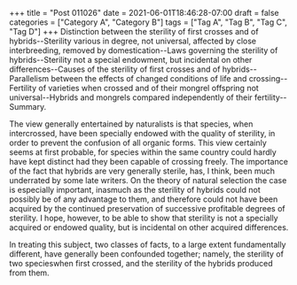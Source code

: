 +++
title = "Post 011026"
date = 2021-06-01T18:46:28-07:00
draft = false
categories = ["Category A", "Category B"]
tags = ["Tag A", "Tag B", "Tag C", "Tag D"]
+++
Distinction between the sterility of first crosses and of hybrids--Sterility various in degree, not universal, affected by close interbreeding, removed by domestication--Laws governing the sterility of hybrids--Sterility not a special endowment, but incidental on other differences--Causes of the sterility of first crosses and of hybrids--Parallelism between the effects of changed conditions of life and crossing--Fertility of varieties when crossed and of their mongrel offspring not universal--Hybrids and mongrels compared independently of their fertility--Summary.

The view generally entertained by naturalists is that species, when intercrossed, have been specially endowed with the quality of sterility, in order to prevent the confusion of all organic forms. This view certainly seems at first probable, for species within the same country could hardly have kept distinct had they been capable of crossing freely. The importance of the fact that hybrids are very generally sterile, has, I think, been much underrated by some late writers. On the theory of natural selection the case is especially important, inasmuch as the sterility of hybrids could not possibly be of any advantage to them, and therefore could not have been acquired by the continued preservation of successive profitable degrees of sterility. I hope, however, to be able to show that sterility is not a specially acquired or endowed quality, but is incidental on other acquired differences.

In treating this subject, two classes of facts, to a large extent fundamentally different, have generally been confounded together; namely, the sterility of two specieswhen first crossed, and the sterility of the hybrids produced from them.
